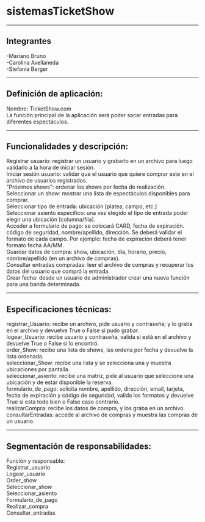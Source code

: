# sistemasTicketShow
-------------------------------------------
Integrantes
-------------------------------------------
-Mariano Bruno<br>
-Carolina Avellaneda<br>
-Stefania Berger<br>


-------------------------------------------
Definición de aplicación:
-------------------------------------------
Nombre: TicketShow.com<br>
La función principal de la aplicación será poder sacar entradas para diferentes espectáculos.<br>

-------------------------------------------
Funcionalidades y descripción:
-------------------------------------------
Registrar usuario: registrar un usuario y grabarlo en un archivo para luego validarlo a la hora de iniciar sesión. <br>
Iniciar sesión usuario: validar que el usuario que quiere comprar este en el archivo de usuarios registrados.<br>
"Próximos shows": ordenar los shows por fecha de realización.<br>
Seleccionar un show: mostrar una lista de espectáculos disponibles para comprar.<br>
Seleccionar tipo de entrada: ubicación [platea, campo, etc.]<br>
Seleccionar asiento especifico: una vez elegido el tipo de entrada poder elegir una ubicación [columna/fila].<br>
Acceder a formulario de pago: se colocará CARD, fecha de expiración. código de seguridad, nombre/apellido, dirección. Se deberá validar el formato de cada campo. Por ejemplo: fecha de expiración deberá tener formato fecha AA/MM. <br>
Guardar datos de compra: show, ubicación, día, horario, precio, nombre/apellido (en un archivo de compras).<br>
Consultar entradas compradas: leer el archivo de compras y recuperar los datos del usuario que compró la entrada.<br>
Crear fecha: desde un usuario de administrador crear una nueva función para una banda determinada. <br>


-------------------------------------------
Especificaciones técnicas:
-------------------------------------------
registrar_Usuario: recibe un archivo, pide usuario y contraseña; y lo graba en el archivo y devuelve True o False si pudo grabar. <br>
logear_Usuario: recibe usuario y contraseña, valida si está en el archivo y devuelve True o False si lo encontró.<br>
order_Show: recibe una lista de shows, las ordena por fecha y devuelve la lista ordenada. <br>
seleccionar_Show: recibe una lista y se selecciona una y muestra ubicaciones por pantalla.<br>
seleccionar_asiento: recibe una matriz, pide al usuario que seleccione una ubicación y de estar disponible la reserva.<br>
formulario_de_pago: solicita nombre, apellido, dirección, email, tarjeta, fecha de expiración y código de seguridad, valida los formatos y devuelve True si esta todo bien o False caso contrario.<br>
realizarCompra: recibe los datos de compra, y los graba en un archivo.<br>
consultarEntradas: accede al archivo de compras y muestra las compras de un usuario.<br>

-------------------------------------------
Segmentación de responsabilidades:	
-------------------------------------------
Función y responsable:<br>
Registrar_usuario	<br>
Logear_usuario	<br>
Order_show	<br>
Seleccionar_show	<br>
Seleccionar_asiento	<br>
Formulario_de_pago	<br>
Realizar_compra	<br>
Consultar_entradas	<br>
